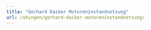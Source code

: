 ```yaml
---
title: "Gerhard Daiber Motoreninstandsetzung"
url: /uhingen/gerhard-daiber-motoreninstandsetzung/
---
```

